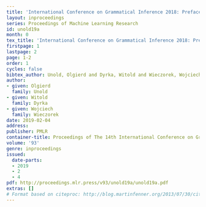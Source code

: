 ```yaml
---
title: 'International Conference on Grammatical Inference 2018: Preface'
layout: inproceedings
series: Proceedings of Machine Learning Research
id: unold19a
month: 0
tex_title: 'International Conference on Grammatical Inference 2018: Preface'
firstpage: 1
lastpage: 2
page: 1-2
order: 1
cycles: false
bibtex_author: Unold, Olgierd and Dyrka, Witold and Wieczorek, Wojciech
author:
- given: Olgierd
  family: Unold
- given: Witold
  family: Dyrka
- given: Wojciech
  family: Wieczorek
date: 2019-02-04
address: 
publisher: PMLR
container-title: Proceedings of The 14th International Conference on Grammatical Inference
volume: '93'
genre: inproceedings
issued:
  date-parts:
  - 2019
  - 2
  - 4
pdf: http://proceedings.mlr.press/v93/unold19a/unold19a.pdf
extras: []
# Format based on citeproc: http://blog.martinfenner.org/2013/07/30/citeproc-yaml-for-bibliographies/
---
```

